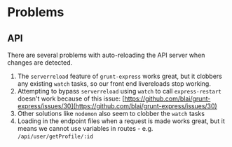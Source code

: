 # Problems


## API

There are several problems with auto-reloading the API server when changes are detected.

 1. The `serverreload` feature of `grunt-express` works great, but it clobbers any existing `watch` tasks, so our front end livereloads stop working.
 2. Attempting to bypass `serverreload` using `watch` to call `express-restart` doesn't work because of this issue: [https://github.com/blai/grunt-express/issues/30](https://github.com/blai/grunt-express/issues/30)
 3. Other solutions like `nodemon` also seem to clobber the `watch` tasks
 4. Loading in the endpoint files when a request is made works great, but it means we cannot use variables in routes - e.g. `/api/user/getProfile/:id`